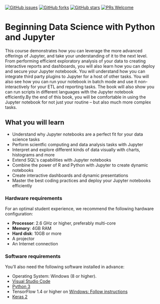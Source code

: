[![GitHub issues](https://img.shields.io/github/issues/TrainingByPackt/Beginning-Data-Science-with-Python-and-Jupyter.svg)](https://github.com/TrainingByPackt/Beginning-Data-Science-with-Python-and-Jupyter/issues)
[![GitHub forks](https://img.shields.io/github/forks/TrainingByPackt/Beginning-Data-Science-with-Python-and-Jupyter.svg)](https://github.com/TrainingByPackt/Beginning-Data-Science-with-Python-and-Jupyter/network)
[![GitHub stars](https://img.shields.io/github/stars/TrainingByPackt/Beginning-Data-Science-with-Python-and-Jupyter.svg)](https://github.com/TrainingByPackt/Beginning-Data-Science-with-Python-and-Jupyter/stargazers)
[![PRs Welcome](https://img.shields.io/badge/PRs-welcome-brightgreen.svg)](https://github.com/TrainingByPackt/Beginning-Data-Science-with-Python-and-Jupyter/pulls)



# Beginning Data Science with Python and Jupyter
This course demonstrates how you can leverage the more advanced offerings of Jupyter, and take your understanding of it to the next level. From performing efficient exploratory analysis of your data to creating interactive reports and dashboards, you will also learn how you can deploy and secure your Jupyter noteboook. You will understand how you can integrate third party plugins to Jupyter for a host of other tasks. You will also see how you can run your notebook in batch mode and use it non-interactively for your ETL and reporting tasks. The book will also show you can run scripts in different languages with the Jupyter notebook efficiently.By the end of this book, you will be comfortable in using the Jupyter notebook for not just your routine – but also much more complex tasks.


## What you will learn
* Understand why Jupyter notebooks are a perfect fit for your data science tasks
* Perform scientfic computing and data analysis tasks with Jupyter
* Interpret and explore different kinds of data visually with charts, histograms and more
* Extend SQL's capabilities with Jupyter notebooks
* Combine the power of R and Python with Jupyter to create dynamic notebooks
* Create interactive dashboards and dynamic presentations
* Master the best coding practices and deploy your Jupyter notebooks efficiently


### Hardware requirements
For an optimal student experience, we recommend the following hardware configuration:
* **Processor**: 2.6 GHz or higher, preferably multi-core
* **Memory**: 4GB RAM
* **Hard disk**: 10GB or more
* A projector 
* An Internet connection



### Software requirements
You’ll also need the following software installed in advance:
* Operating System: Windows (8 or higher).
* [Visual Studio Code](https://code.visualstudio.com/)
* [Python 3](https://www.python.org/downloads/)
* TensorFlow 1.4 or higher on [Windows: Follow instructions](https://www.tensorflow.org/install/install_windows)
* [Keras 2](https://keras.io/#installation)




